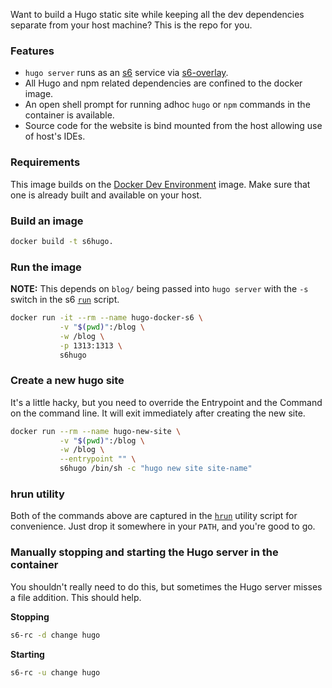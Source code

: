Want to build a Hugo static site while keeping all the dev dependencies separate from your host machine? This is the repo for you.

### Features

* `hugo server` runs as an [s6](https://skarnet.org/software/s6/overview.html) service via [s6-overlay](https://github.com/just-containers/s6-overlay).
* All Hugo and npm related dependencies are confined to the docker image.
* An open shell prompt for running adhoc `hugo` or `npm` commands in the container is available.
* Source code for the website is bind mounted from the host allowing use of host's IDEs.

### Requirements

This image builds on the [Docker Dev Environment](https://github.com/blitterated/docker_dev_env) image. Make sure that one is already built and available on your host.

### Build an image

```sh
docker build -t s6hugo.
```

### Run the image

__NOTE:__ This depends on `blog/` being passed into `hugo server` with the `-s` switch in the s6 [`run`](./run#L2) script.


```sh
docker run -it --rm --name hugo-docker-s6 \
           -v "$(pwd)":/blog \
           -w /blog \
           -p 1313:1313 \
           s6hugo
```

### Create a new hugo site

It's a little hacky, but you need to override the Entrypoint and the Command on the command line. It will exit immediately after creating the new site.

```sh
docker run --rm --name hugo-new-site \
           -v "$(pwd)":/blog \
           -w /blog \
           --entrypoint "" \
           s6hugo /bin/sh -c "hugo new site site-name"
```

### hrun utility

Both of the commands above are captured in the [`hrun`](./hrun) utility script for convenience. Just drop it somewhere in your `PATH`, and you're good to go.

### Manually stopping and starting the Hugo server in the container

You shouldn't really need to do this, but sometimes the Hugo server misses a file addition. This should help.

__Stopping__

```sh
s6-rc -d change hugo
```

__Starting__

```sh
s6-rc -u change hugo
```
